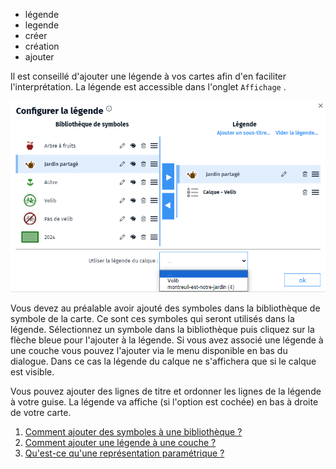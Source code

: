 - légende
- legende
- créer
- création
- ajouter

Il est conseillé d'ajouter une légende à vos cartes afin d'en faciliter l'interprétation.
La légende est accessible dans l'onglet `Affichage` <i class="fg-map-legend colored"></i>.

![](../../img/legend.png)

Vous devez au préalable avoir ajouté des symboles dans la bibliothèque de symbole de la carte. Ce sont ces symboles qui seront utilisés dans la légende. Sélectionnez un symbole dans la bibliothèque puis cliquez sur la flèche bleue pour l'ajouter à la légende.
Si vous avez associé une légende à une couche vous pouvez l'ajouter via le menu disponible en bas du dialogue. Dans ce cas la légende du  calque ne s'affichera que si le calque est visible.

Vous pouvez ajouter des lignes de titre et ordonner les lignes de la légende à votre guise.
La légende va affiche (si l'option est cochée) en bas à droite de votre carte.

1. [Comment ajouter des symboles à une bibliothèque ?](../symboliser/Comment_créer_une_bibliothèque_de_symboles.md)
1. [Comment ajouter une légende à une couche ?](./Comment_ajouter_une_légende_à_une_couche.md)
1. [Qu'est-ce qu'une représentation paramétrique ?](../symboliser/Qu'est-ce_qu'une_représentation_paramétrique.md)
